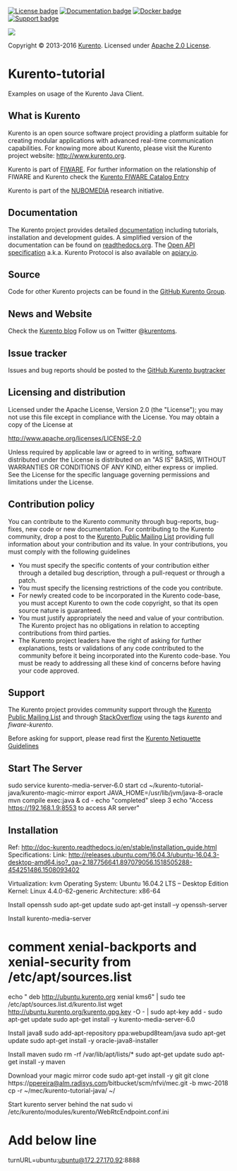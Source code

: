 [![License badge](https://img.shields.io/badge/license-Apache2-orange.svg)](http://www.apache.org/licenses/LICENSE-2.0)
[![Documentation badge](https://readthedocs.org/projects/fiware-orion/badge/?version=latest)](http://doc-kurento.readthedocs.org/en/latest/)
[![Docker badge](https://img.shields.io/docker/pulls/fiware/orion.svg)](https://hub.docker.com/r/fiware/stream-oriented-kurento/)
[![Support badge]( https://img.shields.io/badge/support-sof-yellowgreen.svg)](http://stackoverflow.com/questions/tagged/kurento)

[![][KurentoImage]][Kurento]

Copyright © 2013-2016 [Kurento]. Licensed under [Apache 2.0 License].

Kurento-tutorial
================

Examples on usage of the Kurento Java Client.

What is Kurento
---------------

Kurento is an open source software project providing a platform suitable
for creating modular applications with advanced real-time communication
capabilities. For knowing more about Kurento, please visit the Kurento
project website: http://www.kurento.org.

Kurento is part of [FIWARE]. For further information on the relationship of
FIWARE and Kurento check the [Kurento FIWARE Catalog Entry]

Kurento is part of the [NUBOMEDIA] research initiative.

Documentation
-------------

The Kurento project provides detailed [documentation] including tutorials,
installation and development guides. A simplified version of the documentation
can be found on [readthedocs.org]. The [Open API specification] a.k.a. Kurento
Protocol is also available on [apiary.io].

Source
------

Code for other Kurento projects can be found in the [GitHub Kurento Group].

News and Website
----------------

Check the [Kurento blog]
Follow us on Twitter @[kurentoms].

Issue tracker
-------------

Issues and bug reports should be posted to the [GitHub Kurento bugtracker]

Licensing and distribution
--------------------------

Licensed under the Apache License, Version 2.0 (the "License");
you may not use this file except in compliance with the License.
You may obtain a copy of the License at

  http://www.apache.org/licenses/LICENSE-2.0

Unless required by applicable law or agreed to in writing, software
distributed under the License is distributed on an "AS IS" BASIS,
WITHOUT WARRANTIES OR CONDITIONS OF ANY KIND, either express or implied.
See the License for the specific language governing permissions and
limitations under the License.

Contribution policy
-------------------

You can contribute to the Kurento community through bug-reports, bug-fixes, new
code or new documentation. For contributing to the Kurento community, drop a
post to the [Kurento Public Mailing List] providing full information about your
contribution and its value. In your contributions, you must comply with the
following guidelines

* You must specify the specific contents of your contribution either through a
  detailed bug description, through a pull-request or through a patch.
* You must specify the licensing restrictions of the code you contribute.
* For newly created code to be incorporated in the Kurento code-base, you must
  accept Kurento to own the code copyright, so that its open source nature is
  guaranteed.
* You must justify appropriately the need and value of your contribution. The
  Kurento project has no obligations in relation to accepting contributions
  from third parties.
* The Kurento project leaders have the right of asking for further
  explanations, tests or validations of any code contributed to the community
  before it being incorporated into the Kurento code-base. You must be ready to
  addressing all these kind of concerns before having your code approved.

Support
-------

The Kurento project provides community support through the  [Kurento Public
Mailing List] and through [StackOverflow] using the tags *kurento* and
*fiware-kurento*.

Before asking for support, please read first the [Kurento Netiquette Guidelines]

[documentation]: http://www.kurento.org/documentation
[FIWARE]: http://www.fiware.org
[GitHub Kurento bugtracker]: https://github.com/Kurento/bugtracker/issues
[GitHub Kurento Group]: https://github.com/kurento
[kurentoms]: http://twitter.com/kurentoms
[Kurento]: http://kurento.org
[Kurento Blog]: http://www.kurento.org/blog
[Kurento FIWARE Catalog Entry]: http://catalogue.fiware.org/enablers/stream-oriented-kurento
[Kurento Netiquette Guidelines]: http://www.kurento.org/blog/kurento-netiquette-guidelines
[Kurento Public Mailing list]: https://groups.google.com/forum/#!forum/kurento
[KurentoImage]: https://secure.gravatar.com/avatar/21a2a12c56b2a91c8918d5779f1778bf?s=120
[Apache 2.0 License]: http://www.apache.org/licenses/LICENSE-2.0
[NUBOMEDIA]: http://www.nubomedia.eu
[StackOverflow]: http://stackoverflow.com/search?q=kurento
[Read-the-docs]: http://read-the-docs.readthedocs.org/
[readthedocs.org]: http://kurento.readthedocs.org/
[Open API specification]: http://kurento.github.io/doc-kurento/
[apiary.io]: http://docs.streamoriented.apiary.io/

Start The Server
----------------

sudo service kurento-media-server-6.0 start
cd  ~/kurento-tutorial-java/kurento-magic-mirror
export JAVA_HOME=/usr/lib/jvm/java-8-oracle
mvn compile exec:java &
cd -
echo "completed"
sleep 3
echo "Access https://192.168.1.9:8553 to access AR server"


Installation
------------

Ref: http://doc-kurento.readthedocs.io/en/stable/installation_guide.html
Specifications:
Link: http://releases.ubuntu.com/16.04.3/ubuntu-16.04.3-desktop-amd64.iso?_ga=2.187756641.897079056.1518505288-454251486.1508093402

Virtualization: kvm
Operating System: Ubuntu 16.04.2 LTS – Desktop Edition
Kernel: Linux 4.4.0-62-generic
Architecture: x86-64

Install openssh
sudo apt-get update
sudo apt-get install –y openssh-server

Install kurento-media-server
# comment xenial-backports and xenial-security from /etc/apt/sources.list
echo " deb http://ubuntu.kurento.org xenial kms6" | sudo tee /etc/apt/sources.list.d/kurento.list
wget http://ubuntu.kurento.org/kurento.gpg.key -O - | sudo apt-key add -
sudo apt-get update
sudo apt-get install -y kurento-media-server-6.0

Install java8
sudo add-apt-repository ppa:webupd8team/java
sudo apt-get update
sudo apt-get install -y oracle-java8-installer

Install maven
sudo rm -rf /var/lib/apt/lists/*
sudo apt-get update
sudo apt-get install -y maven


Download your magic mirror code
sudo apt-get install -y git
git clone https://ppereira@alm.radisys.com/bitbucket/scm/nfvi/mec.git -b mwc-2018
cp -r ~/mec/kurento-tutorial-java/  ~/

Start kurento server behind the nat
sudo vi /etc/kurento/modules/kurento/WebRtcEndpoint.conf.ini

# Add below line
turnURL=ubuntu:ubuntu@172.27.170.92:8888


